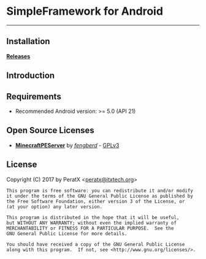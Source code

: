 SimpleFramework for Android
===============
____


Installation
-------------
__[Releases](https://github.com/PeratX/SimpleFramework-Android/releases)__

Introduction
-------------

Requirements
-------------
* Recommended Android version: >= 5.0 (API 21)

Open Source Licenses
-------------
* __[MinecraftPEServer](https://github.com/fengberd/MinecraftPEServer)__ by *[fengberd](https://github.com/fengberd)* - [GPLv3](https://github.com/fengberd/MinecraftPEServer/blob/master/LICENSE)

License
------------
Copyright (C) 2017 by PeratX <[peratx@itxtech.org](mailto:peratx@itxtech.org)>

	This program is free software: you can redistribute it and/or modify
	it under the terms of the GNU General Public License as published by
	the Free Software Foundation, either version 3 of the License, or
	(at your option) any later version.

	This program is distributed in the hope that it will be useful,
	but WITHOUT ANY WARRANTY; without even the implied warranty of
	MERCHANTABILITY or FITNESS FOR A PARTICULAR PURPOSE.  See the
	GNU General Public License for more details.

	You should have received a copy of the GNU General Public License
	along with this program.  If not, see <http://www.gnu.org/licenses/>.